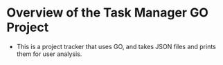 # Overview of the Task Manager GO Project 

* This is a project tracker that uses GO, and takes JSON files and prints them for user analysis. 
